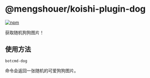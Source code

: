 # @mengshouer/koishi-plugin-dog

[![npm](https://img.shields.io/npm/v/@mengshouer/koishi-plugin-dog?style=flat-square)](https://www.npmjs.com/package/@mengshouer/koishi-plugin-dog)

获取随机狗狗图片！

## 使用方法

```
botcmd-dog
```

命令会返回一张随机的可爱狗狗图片。
